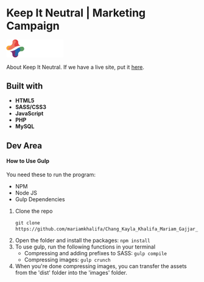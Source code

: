 # Keep It Neutral | Marketing Campaign

<img src="images/kin_logo.svg" width="150">

About Keep It Neutral. If we have a live site, put it [here](google.ca).

## Built with
* **HTML5**
* **SASS/CSS3**
* **JavaScript**
* **PHP**
* **MySQL**

## Dev Area

#### How to Use Gulp

You need these to run the program:

* NPM
* Node JS
* Gulp Dependencies

1. Clone the repo
    ```
    git clone https://github.com/mariamkhalifa/Chang_Kayla_Khalifa_Mariam_Gajjar_Kahani_Tsao_Sandra_Valero_Luiza_FIP.git
    ```
2. Open the folder and install the packages: `npm install`
3. To use gulp, run the following functions in your terminal
    * Compressing and adding prefixes to SASS: `gulp compile`
    * Compressing images: `gulp crunch`
4. When you're done compressing images, you can transfer the assets from the 'dist' folder into the 'images' folder.
